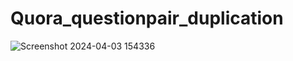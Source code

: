 # Quora_questionpair_duplication
![Screenshot 2024-04-03 154336](https://github.com/Viveksahu0404/Quora_questionpair_duplication/assets/132249919/f0826830-5696-4157-b80c-e03edc4a50cb)
